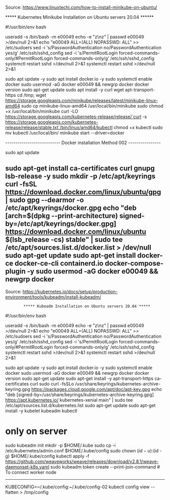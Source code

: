 Source: https://www.linuxtechi.com/how-to-install-minikube-on-ubuntu/

*****  Kubernetes Minikube Installation on Ubuntu servers 20.04 ******

#!/usr/bin/env bash

useradd -s /bin/bash -m e00049
echo -e "z\nz" | passwd e00049 >/dev/null 2>&1
echo "e00049 ALL=(ALL)      NOPASSWD: ALL" >> /etc/sudoers
sed -i 's/PasswordAuthentication no/PasswordAuthentication yes/g' /etc/ssh/sshd_config
sed -i 's/PermitRootLogin forced-commands-only/#PermitRootLogin forced-commands-only/g' /etc/ssh/sshd_config
systemctl restart sshd >/dev/null 2>&1
systemctl restart sshd >/dev/null 2>&1

sudo apt update -y
sudo apt install docker.io -y
sudo systemctl enable docker
sudo usermod -aG docker e00049 && newgrp docker
docker version
sudo apt-get update
sudo apt install -y curl wget apt-transport-https
cd /tmp; wget https://storage.googleapis.com/minikube/releases/latest/minikube-linux-amd64
sudo cp minikube-linux-amd64 /usr/local/bin/minikube
sudo chmod +x /usr/local/bin/minikube
curl -LO https://storage.googleapis.com/kubernetes-release/release/`curl -s https://storage.googleapis.com/kubernetes-release/release/stable.txt`/bin/linux/amd64/kubectl
chmod +x kubectl
sudo mv kubectl /usr/local/bin/
minikube start --driver=docker


--------------------------- Docker installation Method 002 ----------------

sudo apt update 

sudo apt-get install ca-certificates curl gnupg lsb-release -y 
sudo mkdir -p /etc/apt/keyrings
curl -fsSL https://download.docker.com/linux/ubuntu/gpg | sudo gpg --dearmor -o /etc/apt/keyrings/docker.gpg
echo "deb [arch=$(dpkg --print-architecture) signed-by=/etc/apt/keyrings/docker.gpg] https://download.docker.com/linux/ubuntu $(lsb_release -cs) stable" | sudo tee /etc/apt/sources.list.d/docker.list > /dev/null
sudo apt-get update
sudo apt-get install docker-ce docker-ce-cli containerd.io docker-compose-plugin -y
sudo usermod -aG docker e00049 && newgrp docker
------------------------------------------------------------------------------------

Source: https://kubernetes.io/docs/setup/production-environment/tools/kubeadm/install-kubeadm/

			***** Kubeadm Installation on Ubuntu servers 20.04 *****
			
#!/usr/bin/env bash

useradd -s /bin/bash -m e00049
echo -e "z\nz" | passwd e00049 >/dev/null 2>&1
echo "e00049 ALL=(ALL)      NOPASSWD: ALL" >> /etc/sudoers
sed -i 's/PasswordAuthentication no/PasswordAuthentication yes/g' /etc/ssh/sshd_config
sed -i 's/PermitRootLogin forced-commands-only/#PermitRootLogin forced-commands-only/g' /etc/ssh/sshd_config
systemctl restart sshd >/dev/null 2>&1
systemctl restart sshd >/dev/null 2>&1			

sudo apt update -y
sudo apt install docker.io -y
sudo systemctl enable docker
sudo usermod -aG docker e00049 && newgrp docker
docker version
sudo apt-get update
sudo apt-get install -y apt-transport-https ca-certificates curl
sudo curl -fsSLo /usr/share/keyrings/kubernetes-archive-keyring.gpg https://packages.cloud.google.com/apt/doc/apt-key.gpg
echo "deb [signed-by=/usr/share/keyrings/kubernetes-archive-keyring.gpg] https://apt.kubernetes.io/ kubernetes-xenial main" | sudo tee /etc/apt/sources.list.d/kubernetes.list
sudo apt-get update
sudo apt-get install -y kubelet kubeadm kubectl

# only on server
sudo kubeadm init
mkdir -p $HOME/.kube
sudo cp -i /etc/kubernetes/admin.conf $HOME/.kube/config
sudo chown $(id -u):$(id -g) $HOME/.kube/config
kubectl apply -f https://github.com/weaveworks/weave/releases/download/v2.8.1/weave-daemonset-k8s.yaml
sudo kubeadm token create --print-join-command   # To connect worker node


-----------------------------------------------------------------------------------------------


KUBECONFIG=~/.kube/config:~/.kube/config-02 kubectl config view --flatten > /tmp/config

